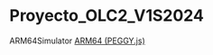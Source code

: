 # Proyecto_OLC2_V1S2024
 ARM64Simulator
[ARM64 (PEGGY.js)](https://github.io/Tuliops/Proyecto_OLC2_V1S2024/index.html)
